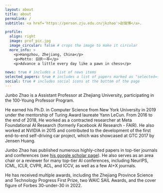 ```yaml
---
layout: about
title: about
permalink: /
subtitle: <a href='https://person.zju.edu.cn/jkzhao'>赵俊博</a>. 

profile:
  align: right
  image: prof_pic.jpg
  image_circular: false # crops the image to make it circular
  more_info: >
    <p>Hangzhou, Zhejiang, China</p>
    <p>Motto: 日拱一卒</p>
    <p>Advance a little every day like a pawn in chess</p>

news: true # includes a list of news items
selected_papers: true # includes a list of papers marked as "selected={true}"
social: true # includes social icons at the bottom of the page
---
```


Junbo Zhao is a Assistant Professor at Zhejiang University, participating in the 100-Young Professor Program. 

He earned his Ph.D. in Computer Science from New York University in 2019 under the mentorship of Turing Award laureate Yann LeCun. From 2016 to the end of 2018, He worked as a contracted researcher at Meta Foundational AI Research (formerly Facebook AI Research - FAIR). He also worked at NVIDIA in 2015 and contributed to the development of the first end-to-end self-driving car project, which was showcased at GTC 2017 by Jensen Huang.

Junbo Zhao has published numerous highly-cited papers in top-tier journals and conferences (see <a href='https://scholar.google.com/citations?user=8ipao8MAAAAJ&hl=en'>his google scholar page</a>). He also serves as an area chair or a reviewer for many top-tier AI conferences, including NeurIPS, ICML, ICLR, CVPR, ACL, and ICCV, as well as a few AI+X journals.

He has received multiple awards, including the Zhejiang Province Science and Technology Progress First Prize, two WAIC SAIL Awards, and the cover figure of Forbes 30-under-30 in 2022.
